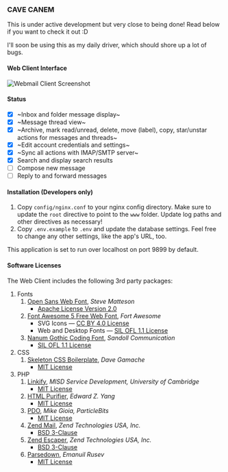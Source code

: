 ### CAVE CANEM

This is under active development but very close to being done! Read below if
you want to check it out :D

I'll soon be using this as my daily driver, which should shore up a lot of bugs.

#### Web Client Interface

![Webmail Client Screenshot](http://mikegioia.github.io/libremail/images/webmail_screenshot.png)

#### Status

 - [x] ~Inbox and folder message display~
 - [x] ~Message thread view~
 - [x] ~Archive, mark read/unread, delete, move (label), copy,
       star/unstar actions for messages and threads~
 - [x] ~Edit account credentials and settings~
 - [x] ~Sync all actions with IMAP/SMTP server~
 - [x] Search and display search results
 - [ ] Compose new message
 - [ ] Reply to and forward messages

#### Installation (Developers only)

1. Copy `config/nginx.conf` to your nginx config directory. Make sure
   to update the `root` directive to point to the `www` folder. Update
   log paths and other directives as necessary!
2. Copy `.env.example` to `.env` and update the database settings. Feel
   free to change any other settings, like the app's URL, too.

This application is set to run over localhost on port 9899 by default.

#### Software Licenses

The Web Client includes the following 3rd party packages:

1. Fonts
    1. [Open Sans Web Font](https://en.wikipedia.org/wiki/Open_Sans),
       _Steve Matteson_
        * [Apache License Version 2.0](https://www.apache.org/licenses/LICENSE-2.0)
    2. [Font Awesome 5 Free Web Font](https://fontawesome.com), _Fort Awesome_
        * SVG Icons — [CC BY 4.0 License](https://creativecommons.org/licenses/by/4.0/)
        * Web and Desktop Fonts — [SIL OFL 1.1 License](https://scripts.sil.org/OFL)
    3. [Nanum Gothic Coding Font](https://en.wikipedia.org/wiki/Nanum_font),
       _Sandoll Communication_
        * [SIL OFL 1.1 License](https://scripts.sil.org/OFL)
2. CSS
    1. [Skeleton CSS Boilerplate](https://github.com/dhg/Skeleton),
       _Dave Gamache_
        * [MIT License](https://opensource.org/licenses/MIT)
3. PHP
    1. [Linkify](https://github.com/misd-service-development/php-linkify),
       _MISD Service Development, University of Cambridge_
        * [MIT License](https://opensource.org/licenses/MIT)
    2. [HTML Purifier](http://htmlpurifier.org), _Edward Z. Yang_
        * [MIT License](https://opensource.org/licenses/MIT)
    3. [PDO](https://github.com/ParticleBits/pdo), _Mike Gioia, ParticleBits_
        * [MIT License](https://opensource.org/licenses/MIT)
    4. [Zend Mail](https://github.com/zendframework/zend-mail),
       _Zend Technologies USA, Inc._
        * [BSD 3-Clause](https://opensource.org/licenses/BSD-3-Clause)
    5. [Zend Escaper](https://github.com/zendframework/zend-escaper),
       _Zend Technologies USA, Inc._
        * [BSD 3-Clause](https://opensource.org/licenses/BSD-3-Clause)
    6. [Parsedown](https://parsedown.org), _Emanuil Rusev_
        * [MIT License](https://opensource.org/licenses/MIT)
